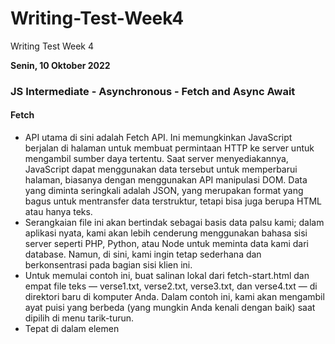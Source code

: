 # Writing-Test-Week4
Writing Test Week 4

**Senin, 10 Oktober 2022**
### JS Intermediate - Asynchronous - Fetch and Async Await

#### Fetch
- API utama di sini adalah Fetch API. Ini memungkinkan JavaScript berjalan di halaman untuk membuat permintaan HTTP ke server untuk mengambil sumber daya tertentu. Saat server menyediakannya, JavaScript dapat menggunakan data tersebut untuk memperbarui halaman, biasanya dengan menggunakan API manipulasi DOM. Data yang diminta seringkali adalah JSON, yang merupakan format yang bagus untuk mentransfer data terstruktur, tetapi bisa juga berupa HTML atau hanya teks.
- Serangkaian file ini akan bertindak sebagai basis data palsu kami; dalam aplikasi nyata, kami akan lebih cenderung menggunakan bahasa sisi server seperti PHP, Python, atau Node untuk meminta data kami dari database. Namun, di sini, kami ingin tetap sederhana dan berkonsentrasi pada bagian sisi klien ini.
- Untuk memulai contoh ini, buat salinan lokal dari fetch-start.html dan empat file teks — verse1.txt, verse2.txt, verse3.txt, dan verse4.txt — di direktori baru di komputer Anda. Dalam contoh ini, kami akan mengambil ayat puisi yang berbeda (yang mungkin Anda kenali dengan baik) saat dipilih di menu tarik-turun.
- Tepat di dalam elemen <script>, tambahkan kode berikut. Ini menyimpan referensi ke elemen <select> dan <pre> dan menambahkan pendengar ke elemen <select>, sehingga saat pengguna memilih nilai baru, nilai baru tersebut diteruskan ke fungsi bernama updateDisplay() sebagai parameter.

1. Pertama, titik masuk ke Fetch API adalah fungsi global bernama fetch(), yang menggunakan URL sebagai parameter (dibutuhkan parameter opsional lain untuk setelan khusus, tetapi kami tidak menggunakannya di sini).
2. Selanjutnya, fetch() adalah API asinkron yang mengembalikan Promise. Jika Anda tidak tahu apa itu, baca modul tentang JavaScript asinkron, dan khususnya artikel tentang promise, lalu kembali ke sini. Anda akan menemukan bahwa artikel tersebut juga membahas tentang API fetch()!

Jadi karena fetch() mengembalikan sebuah promise, kita meneruskan sebuah fungsi ke dalam metode then() dari promise yang dikembalikan. Metode ini akan dipanggil ketika permintaan HTTP telah mendapat respon dari server. Di handler, kami memeriksa apakah permintaan berhasil, dan melontarkan kesalahan jika tidak. Jika tidak, kami memanggil response.text(), untuk mendapatkan isi respons sebagai teks.

Ternyata response.text() juga asinkron, jadi kita mengembalikan promise yang dikembalikannya, dan meneruskan fungsi ke dalam metode then() dari promise baru ini. Fungsi ini akan dipanggil ketika teks respons sudah siap, dan di dalamnya kita akan memperbarui blok kita dengan teks tersebut.

Terakhir, kita merangkai catch() handler di bagian akhir, untuk menangkap kesalahan apa pun yang dilemparkan ke salah satu fungsi asinkron yang kita panggil atau handlernya.

- Anda dapat menguji sendiri kasus kegagalan:
1. Buat salinan lokal dari file contoh.
2. Jalankan kode melalui server web (seperti dijelaskan di atas, dalam Melayani contoh Anda dari server).
3. Ubah jalur ke file yang sedang diambil, menjadi sesuatu seperti 'produce.json' (pastikan salah eja).
4. Sekarang muat file indeks di browser Anda (melalui localhost:8000) dan lihat di konsol pengembang browser Anda. Anda akan melihat pesan yang mirip dengan "Fetch problem: HTTP error: 404".


#### Async Await
- Pemrograman asinkron adalah teknik yang memungkinkan program Anda untuk memulai tugas yang berpotensi berjalan lama dan tetap dapat responsif terhadap kejadian lain saat tugas tersebut berjalan, daripada harus menunggu hingga tugas tersebut selesai. Setelah tugas itu selesai, program Anda disajikan dengan hasilnya.
- Banyak fungsi yang disediakan oleh browser, terutama yang paling menarik, berpotensi memakan waktu lama, dan oleh karena itu tidak sinkron. Sebagai contoh:
a. Membuat permintaan HTTP menggunakan fetch()
b. Mengakses kamera atau mikrofon pengguna menggunakan getUserMedia()
c. Meminta pengguna untuk memilih file menggunakan showOpenFilePicker()

-contoh coding untuk async await 
`let getAnime = async function() { try { let res= await fetch( "https://gegonime.herokuapp.com/popular" result.map((item) => { console.log(nama anime : ${animeTitle}`) }) ) catch (error) { console.log(error) } } }`







**Selasa, 11 Oktober 2022**
### Git & Github Lanjutan

#### Git
- Git adalah tools untuk programmer
- Git sebagai version control system
- Tugas dari version control system adalah mencatat setiap perubahan pada file (termasuk code yang kita buat) pada suatu proyek baik dikerjakan secara individu maupun tim
- Git adalah aplikasi yang dapat melacak setiap perubahan yang terjadi pada suatu folder atau file
- Git biasanya digunakan oleh programmer sebagai tempat menyimpan file pemrograman yang mereka buat, karna lebih efektif


#### Repository GIT
- Repository adalah direktori yang kita buat
`1 Repo = 1 Proyek = 1 Direktori`

- Membuat Repository
`git init proyek-01`

#### Conflict pada github
- Conflict terjadi jika ada 2 orang atau lebih yang melakukan perubahan pada file yang sama atau pada baris yang sama maka akan terjadi conflict pada saat pul request atau menggabungkan antar branch,adapun cara mengatasi conflict sebagai berikut :
1. Git pull dev terlebih dahulu untuk mendapatkan update terbaru
2. Setelah itu git merge dev pada project kita
3. Dan membenarkan code yang salah atau memilih code yang benar (diantara code yang conflict)
4. Setelah itu git add dan commit
5. Setelah itu lakukan git push origin -u origin “nama branch”
 

**Rabu, 12 Oktober 2022**
### Responsive Web Design

- Responsive Web Design adalah bertujuan membuat desain website kita dapat diakses dalam device apapun
- Device yang digunakan umumnya adalah laptop/PC, smartphone, dan tablet
- Setiap developer website wajib menggunakan tools bawaan dari setiap browser yang memudahkan proses development website
- Pada browser chrome biasa disebut dengan Chrome Dev Tools
- Kita dapat menggunakan Media Query untuk membuat web responsive adapun jenis media query adalah min-width dan max-widthh Co : @media Scree and (min-width:ur pixel) {} Adapun ada 2 cara atau pattern dalam menggunakan media query :
1. Membuat file css berbeda untuk masing-masing device
2. Menggabungkan file SCC untuk setting styling berbagai device

- Jenis media query
1. Media query untuk responsive web design umumnya hanya menggunakan 2 jenis media query
2. Keduanya yaitu min-width dan max-width

- Ada 2 cara/pattern dalam menggunakan media query
1. Membuat file css berbeda untuk masing-masing device
2. Menggabungkan 1 file css untuk setting styling berbagai device




#### Bootstrap 5
- Bootstrap 5 adalah versi terbaru dari salah satu front-end framework terbaik yang  cepat dan ringan. untuk membantu proses pengembangan website. Dengan Bootstrap, Anda tidak perlu menulis kode CSS yang panjang, karena Anda bisa langsung menggunakan semua elemen yang disediakan Bootstrap.
- Bootstrap adalah framework HTML, CSS, dan JavaScript yang berfungsi untuk mendesain website responsive dengan cepat dan mudah. 
- Kemudahan yang ditawarkan oleh Bootstrap adalah Anda tak perlu coding komponen website dari nol. Framework ini tersusun dari kumpulan file CSS dan JavaScript berbentuk class yang tinggal pakai. 

KEGUNAAN BOOTSTRAP
1. Menciptakan website Mobile Friendly —Berkat sistem grid, proses membuat website mobile friendly tak akan membutuhkan waktu lama.
2. Memudahkan resize gambar — Cukup dengan menambahkan class .img-responsive ke gambar, maka gambar tersebut akan otomatis di-resize sesuai ukuran layar pengguna.
3. Menambahkan elemen website tanpa ribet — Bootstrap menyediakan berbagai elemen yang bisa langsung Anda gunakan di website. Misalnya, navigasi, menu dropdown, thumbnail, dan sebagainya.
4. Membuat website lebih interaktif — Bootstrap juga memungkinkan Anda menggunakan plugin custom JQuery. Jadi, Anda bisa menambahkan berbagai elemen interaktif ke website dengan mudah. Misalnya, popup, transisi, image carousel, dan sebagainya.
 
Fungsi class pada bootstrap adalah sebagai berikut ini
1. class table berfungsi membuat tabel pada bootstrap
2. class .img-rounded untuk mengatur tampilan image menjadi rounded
3. class alert berfungsi untuk membuat panel yang berisi pesan pada bootstrap
4. class btn berfungsi untuk membuat sebuah button
 


